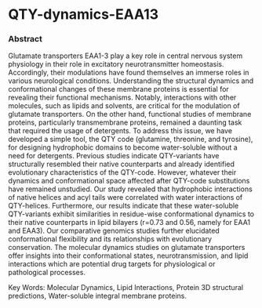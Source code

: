 # QTY-dynamics-EAA13
### Abstract
Glutamate transporters EAA1-3 play a key role in central nervous system physiology in their role in excitatory neurotransmitter homeostasis. Accordingly, their modulations have found themselves an immerse roles in various neurological conditions. Understanding the structural dynamics and conformational changes of these membrane proteins is essential for revealing their functional mechanisms. Notably, interactions with other molecules, such as lipids and solvents, are critical for the modulation of glutamate transporters. On the other hand, functional studies of membrane proteins, particularly transmembrane proteins, remained a daunting task that required the usage of detergents. To address this issue, we have developed a simple tool, the QTY code (glutamine, threonine, and tyrosine), for designing hydrophobic domains to become water-soluble without a need for detergents.  Previous studies indicate QTY-variants have structurally resembled their native counterparts and already identified evolutionary characteristics of the QTY-code. However, whatever their dynamics and conformational space affected after QTY-code substitutions have remained unstudied. Our study revealed that hydrophobic interactions of native helices and acyl tails were correlated with water interactions of QTY-helices. Furthermore, our results indicate that these water-soluble QTY-variants exhibit similarities in residue-wise conformational dynamics to their native counterparts in lipid bilayers (r=0.73 and 0.56, namely for EAA1 and EAA3). Our comparative genomics studies further elucidated conformational flexibility and its relationships with evolutionary conservation. The molecular dynamics studies on glutamate transporters offer insights into their conformational states, neurotransmission, and lipid interactions which are potential drug targets for physiological or pathological processes. 

Key Words: Molecular Dynamics, Lipid Interactions, Protein 3D structural predictions, Water-soluble integral membrane proteins. 
